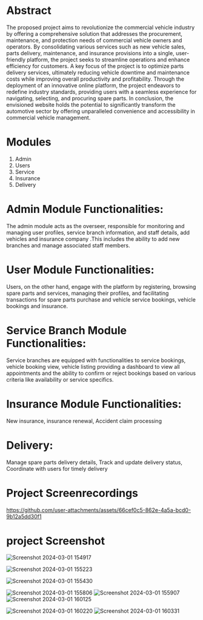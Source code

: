 # Abstract
The proposed project aims to revolutionize the commercial vehicle industry by offering a
comprehensive solution that addresses the procurement, maintenance, and protection needs of
commercial vehicle owners and operators. By consolidating various services such as new
vehicle sales, parts delivery, maintenance, and insurance provisions into a single, user-friendly
platform, the project seeks to streamline operations and enhance efficiency for customers. A
key focus of the project is to optimize parts delivery services, ultimately reducing vehicle
downtime and maintenance costs while improving overall productivity and profitability.
Through the deployment of an innovative online platform, the project endeavors to redefine
industry standards, providing users with a seamless experience for navigating, selecting, and
procuring spare parts. In conclusion, the envisioned website holds the potential to significantly
transform the automotive sector by offering unparalleled convenience and accessibility in
commercial vehicle management.

# Modules
1) Admin
2) Users
3) Service
4) Insurance
5) Delivery
# Admin Module Functionalities:
The admin module acts as the overseer, responsible for monitoring and managing user profiles,
service branch information, and staff details, add vehicles and insurance company .This
includes the ability to add new branches and manage associated staff members.

# User Module Functionalities:
Users, on the other hand, engage with the platform by registering, browsing spare parts and
services, managing their profiles, and facilitating transactions for spare parts purchase and
vehicle service bookings, vehicle bookings and insurance.
# Service Branch Module Functionalities:
Service branches are equipped with functionalities to service bookings, vehicle booking view,
vehicle listing providing a dashboard to view all appointments and the ability to confirm or
reject bookings based on various criteria like availability or service specifics.
# Insurance Module Functionalities:
New insurance, insurance renewal, Accident claim processing
# Delivery:
Manage spare parts delivery details, Track and update delivery status, Coordinate with users
for timely delivery

# Project Screenrecordings

https://github.com/user-attachments/assets/66cef0c5-862e-4a5a-bcd0-9b12a5dd30f1
# project Screenshot
![Screenshot 2024-03-01 154917](https://github.com/keerthi798/Automate-Hub-System/assets/120888435/c41ea25b-3901-450a-a598-463b178d7aab)

![Screenshot 2024-03-01 155223](https://github.com/keerthi798/Automate-Hub-System/assets/120888435/eb085842-4100-4596-b895-84544dc5669a)






![Screenshot 2024-03-01 155430](https://github.com/keerthi798/Automate-Hub-System/assets/120888435/09294633-23f8-4fd9-9278-4128a1639b87)


![Screenshot 2024-03-01 155806](https://github.com/keerthi798/Automate-Hub-System/assets/120888435/e7161862-32e0-4dfc-b567-b8a7d6de1f77)
![Screenshot 2024-03-01 155907](https://github.com/keerthi798/Automate-Hub-System/assets/120888435/c3c1dfe8-d9f0-4e35-99d1-68edd26c65b1)
![Screenshot 2024-03-01 160125](https://github.com/keerthi798/Automate-Hub-System/assets/120888435/c1f993af-3a47-42b8-9490-acbee2a258a4)

![Screenshot 2024-03-01 160220](https://github.com/keerthi798/Automate-Hub-System/assets/120888435/3a555f7e-5ce4-4e36-9a4f-cc166e62bfdd)
![Screenshot 2024-03-01 160331](https://github.com/keerthi798/Automate-Hub-System/assets/120888435/2f8b664a-7e82-421c-a5d0-095f548efca8)


